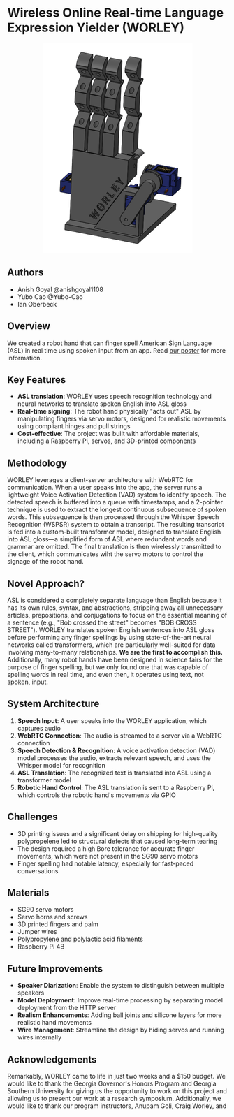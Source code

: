 # Wireless Online Real-time Language Expression Yielder (WORLEY)

<p align="center">
  <img src="log/img/cad/hand.png">
</p>

## Authors
- Anish Goyal @anishgoyal1108
- Yubo Cao @Yubo-Cao
- Ian Oberbeck

## Overview
We created a robot hand that can finger spell American Sign Language (ASL) in real time using spoken input from an app. Read [our poster](poster/Poster.pdf) for more information.

## Key Features
- **ASL translation**: WORLEY uses speech recognition technology and neural networks to translate spoken English into ASL gloss
- **Real-time signing**: The robot hand physically "acts out" ASL by manipulating fingers via servo motors, designed for realistic movements using compliant hinges and pull strings
- **Cost-effective**: The project was built with affordable materials, including a Raspberry Pi, servos, and 3D-printed components

## Methodology
WORLEY leverages a client-server architecture with WebRTC for communication. When a user speaks into the app, the server runs a lightweight Voice Activation Detection (VAD) system to identify speech. The detected speech is buffered into a queue with timestamps, and a 2-pointer technique is used to extract the longest continuous subsequence of spoken words. This subsequence is then processed through the Whisper Speech Recognition (WSPSR) system to obtain a transcript. The resulting transcript is fed into a custom-built transformer model, designed to translate English into ASL gloss—a simplified form of ASL where redundant words and grammar are omitted. The final translation is then wirelessly transmitted to the client, which communicates wiht the servo motors to control the signage of the robot hand.

## Novel Approach?
ASL is considered a completely separate language than English because it has its own rules, syntax, and abstractions, stripping away all unnecessary articles, prepositions, and conjugations to focus on the essential meaning of a sentence (e.g., "Bob crossed the street" becomes "BOB CROSS STREET"). WORLEY translates spoken English sentences into ASL gloss before performing any finger spellings by using state-of-the-art neural networks called transformers, which are particularly well-suited for data involving many-to-many relationships. **We are the first to accomplish this.** Additionally, many robot hands have been designed in science fairs for the purpose of finger spelling, but we only found one that was capable of spelling words in real time, and even then, it operates using text, not spoken, input.

## System Architecture
1. **Speech Input**: A user speaks into the WORLEY application, which captures audio
2. **WebRTC Connection**: The audio is streamed to a server via a WebRTC connection
3. **Speech Detection & Recognition**: A voice activation detection (VAD) model processes the audio, extracts relevant speech, and uses the Whisper model for recognition
4. **ASL Translation**: The recognized text is translated into ASL using a transformer model
5. **Robotic Hand Control**: The ASL translation is sent to a Raspberry Pi, which controls the robotic hand's movements via GPIO

## Challenges
- 3D printing issues and a significant delay on shipping for high-quality polypropelene led to structural defects that caused long-term tearing
- The design required a high Bore tolerance for accurate finger movements, which were not present in the SG90 servo motors
- Finger spelling had notable latency, especially for fast-paced conversations

## Materials
- SG90 servo motors
- Servo horns and screws
- 3D printed fingers and palm
- Jumper wires
- Polypropylene and polylactic acid filaments
- Raspberry Pi 4B

## Future Improvements
- **Speaker Diarization**: Enable the system to distinguish between multiple speakers
- **Model Deployment**: Improve real-time processing by separating model deployment from the HTTP server
- **Realism Enhancements**: Adding ball joints and silicone layers for more realistic hand movements
- **Wire Management**: Streamline the design by hiding servos and running wires internally

## Acknowledgements
Remarkably, WORLEY came to life in just two weeks and a $150 budget. We would like to thank the Georgia Governor's Honors Program and Georgia Southern University for giving us the opportunity to work on this project and allowing us to present our work at a research symposium. Additionally, we would like to thank our program instructors, Anupam Goli, Craig Worley, and 
